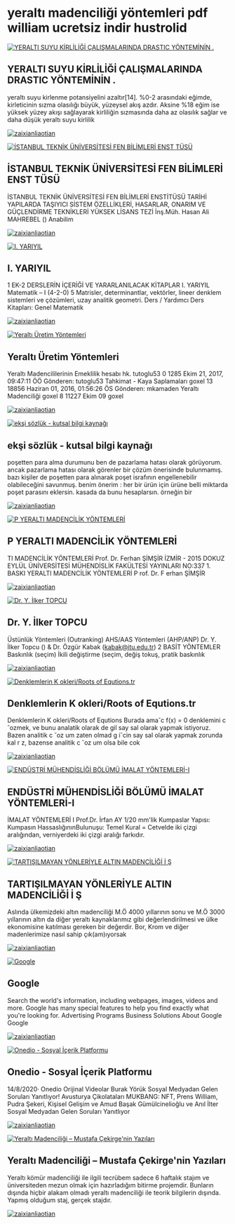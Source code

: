 # yeraltı madenciliği yöntemleri pdf william ucretsiz indir hustrolid
<a href="https://mnn.zoosnet.net/LR/Chatpre.aspx?id=MNN94995150&p=https://topgrinding.com/" target="_blank">![YERALTI SUYU KİRLİLİĞİ ÇALIŞMALARINDA DRASTIC YÖNTEMİNİN .](https://github.com/technlg/images/blob/main/64.jpg)</a>
## YERALTI SUYU KİRLİLİĞİ ÇALIŞMALARINDA DRASTIC YÖNTEMİNİN .
yeraltı suyu kirlenme potansiyelini azaltır[14]. %0-2 arasındaki eğimde, kirleticinin sızma olasılığı büyük, yüzeysel akış azdır. Aksine %18 eğim ise yüksek yüzey akışı sağlayarak kirliliğin sızmasında daha az olasılık sağlar ve daha düşük yeraltı suyu kirlilik 
<a href="https://mnn.zoosnet.net/LR/Chatpre.aspx?id=MNN94995150&p=https://topgrinding.com/" target="_blank"><img src="https://github.com/technlg/images/raw/main/chat11.jpg" alt="zaixianliaotian"/></a><a href="//whatsapp.shibangsoft.com/WhatsApp.php" ><img src="https://github.com/technlg/images/raw/main/chat11.png" alt=""></a>
<a href="https://mnn.zoosnet.net/LR/Chatpre.aspx?id=MNN94995150&p=https://topgrinding.com/" target="_blank">![İSTANBUL TEKNİK ÜNİVERSİTESİ FEN BİLİMLERİ ENST TÜSÜ](https://github.com/technlg/images/blob/main/28.jpg)</a>
## İSTANBUL TEKNİK ÜNİVERSİTESİ FEN BİLİMLERİ ENST TÜSÜ
İSTANBUL TEKNİK ÜNİVERSİTESİ FEN BİLİMLERİ ENSTİTÜSÜ TARİHİ YAPILARDA TAŞIYICI SİSTEM ÖZELLİKLERİ, HASARLAR, ONARIM VE GÜÇLENDİRME TEKNİKLERİ YÜKSEK LİSANS TEZİ İnş.Müh. Hasan Ali MAHREBEL () Anabilim 
<a href="https://mnn.zoosnet.net/LR/Chatpre.aspx?id=MNN94995150&p=https://topgrinding.com/" target="_blank"><img src="https://github.com/technlg/images/raw/main/chat11.jpg" alt="zaixianliaotian"/></a><a href="//whatsapp.shibangsoft.com/WhatsApp.php" ><img src="https://github.com/technlg/images/raw/main/chat11.png" alt=""></a>
<a href="https://mnn.zoosnet.net/LR/Chatpre.aspx?id=MNN94995150&p=https://topgrinding.com/" target="_blank">![I. YARIYIL](https://github.com/technlg/images/blob/main/13.jpg)</a>
## I. YARIYIL
1 EK-2 DERSLERİN İÇERİĞİ VE YARARLANILACAK KİTAPLAR I. YARIYIL Matematik – I (4-2-0) 5 Matrisler, determinantlar, vektörler, lineer denklem sistemleri ve çözümleri, uzay analitik geometri. Ders / Yardımcı Ders Kitapları: Genel Matematik 
<a href="https://mnn.zoosnet.net/LR/Chatpre.aspx?id=MNN94995150&p=https://topgrinding.com/" target="_blank"><img src="https://github.com/technlg/images/raw/main/chat11.jpg" alt="zaixianliaotian"/></a><a href="//whatsapp.shibangsoft.com/WhatsApp.php" ><img src="https://github.com/technlg/images/raw/main/chat11.png" alt=""></a>
<a href="https://mnn.zoosnet.net/LR/Chatpre.aspx?id=MNN94995150&p=https://topgrinding.com/" target="_blank">![Yeraltı Üretim Yöntemleri](https://github.com/technlg/images/blob/main/32.jpg)</a>
## Yeraltı Üretim Yöntemleri
Yeraltı Madencililerinin Emeklilik hesabı hk. tutoglu53 0 1285 Ekim 21, 2017, 09:47:11 ÖÖ Gönderen: tutoglu53 Tahkimat - Kaya Saplamaları goxel 13 18856 Haziran 01, 2016, 01:56:26 ÖS Gönderen: mkamaden Yeraltı Madenciliği goxel 8 11227 Ekim 09 goxel
<a href="https://mnn.zoosnet.net/LR/Chatpre.aspx?id=MNN94995150&p=https://topgrinding.com/" target="_blank"><img src="https://github.com/technlg/images/raw/main/chat11.jpg" alt="zaixianliaotian"/></a><a href="//whatsapp.shibangsoft.com/WhatsApp.php" ><img src="https://github.com/technlg/images/raw/main/chat11.png" alt=""></a>
<a href="https://mnn.zoosnet.net/LR/Chatpre.aspx?id=MNN94995150&p=https://topgrinding.com/" target="_blank">![ekşi sözlük - kutsal bilgi kaynağı](https://github.com/technlg/images/blob/main/31.jpg)</a>
## ekşi sözlük - kutsal bilgi kaynağı
poşetten para alma durumunu ben de pazarlama hatası olarak görüyorum. ancak pazarlama hatası olarak görenler bir çözüm önerisinde bulunmamış. bazı kişiler de poşetten para alınarak poşet israfının engellenebilir olabileceğini savunmuş. benim önerim : her bir ürün için ürüne belli miktarda poşet parasını eklersin. kasada da bunu hesaplarsın. örneğin bir 
<a href="https://mnn.zoosnet.net/LR/Chatpre.aspx?id=MNN94995150&p=https://topgrinding.com/" target="_blank"><img src="https://github.com/technlg/images/raw/main/chat11.jpg" alt="zaixianliaotian"/></a><a href="//whatsapp.shibangsoft.com/WhatsApp.php" ><img src="https://github.com/technlg/images/raw/main/chat11.png" alt=""></a>
<a href="https://mnn.zoosnet.net/LR/Chatpre.aspx?id=MNN94995150&p=https://topgrinding.com/" target="_blank">![P YERALTI MADENCİLİK YÖNTEMLERİ](https://github.com/technlg/images/blob/main/31.jpg)</a>
## P YERALTI MADENCİLİK YÖNTEMLERİ
TI MADENCİLİK YÖNTEMLERİ Prof. Dr. Ferhan ŞİMŞİR İZMİR - 2015 DOKUZ EYLÜL ÜNİVERSİTESİ MÜHENDİSLİK FAKÜLTESİ YAYINLARI NO:337 1. BASKI YERALTI MADENCİLİK YÖNTEMLERİ P rof. Dr. F erhan ŞİMŞİR
<a href="https://mnn.zoosnet.net/LR/Chatpre.aspx?id=MNN94995150&p=https://topgrinding.com/" target="_blank"><img src="https://github.com/technlg/images/raw/main/chat11.jpg" alt="zaixianliaotian"/></a><a href="//whatsapp.shibangsoft.com/WhatsApp.php" ><img src="https://github.com/technlg/images/raw/main/chat11.png" alt=""></a>
<a href="https://mnn.zoosnet.net/LR/Chatpre.aspx?id=MNN94995150&p=https://topgrinding.com/" target="_blank">![Dr. Y. İlker TOPCU](https://github.com/technlg/images/blob/main/19.jpg)</a>
## Dr. Y. İlker TOPCU
Üstünlük Yöntemleri (Outranking) AHS/AAS Yöntemleri (AHP/ANP) Dr. Y. İlker Topcu () & Dr. Özgür Kabak (kabak@itu.edu.tr) 2 BASİT YÖNTEMLER Baskınlık (seçim) İkili değiştirme (seçim, değiş tokuş, pratik baskınlık 
<a href="https://mnn.zoosnet.net/LR/Chatpre.aspx?id=MNN94995150&p=https://topgrinding.com/" target="_blank"><img src="https://github.com/technlg/images/raw/main/chat11.jpg" alt="zaixianliaotian"/></a><a href="//whatsapp.shibangsoft.com/WhatsApp.php" ><img src="https://github.com/technlg/images/raw/main/chat11.png" alt=""></a>
<a href="https://mnn.zoosnet.net/LR/Chatpre.aspx?id=MNN94995150&p=https://topgrinding.com/" target="_blank">![Denklemlerin K okleri/Roots of Equtions.tr](https://github.com/technlg/images/blob/main/2.jpg)</a>
## Denklemlerin K okleri/Roots of Equtions.tr
Denklemlerin K okleri/Roots of Equtions Burada ama˘c f(x) = 0 denklemini c ˘ozmek, ve bunu analatik olarak de gil say sal olarak yapmak istiyoruz. Bazen analitik c ˘oz um zaten olmad g i˘cin say sal olarak yapmak zorunda kal r z, bazense analitik c ˘oz um olsa bile cok
<a href="https://mnn.zoosnet.net/LR/Chatpre.aspx?id=MNN94995150&p=https://topgrinding.com/" target="_blank"><img src="https://github.com/technlg/images/raw/main/chat11.jpg" alt="zaixianliaotian"/></a><a href="//whatsapp.shibangsoft.com/WhatsApp.php" ><img src="https://github.com/technlg/images/raw/main/chat11.png" alt=""></a>
<a href="https://mnn.zoosnet.net/LR/Chatpre.aspx?id=MNN94995150&p=https://topgrinding.com/" target="_blank">![ENDÜSTRİ MÜHENDİSLİĞİ BÖLÜMÜ İMALAT YÖNTEMLERİ-I](https://github.com/technlg/images/blob/main/27.jpg)</a>
## ENDÜSTRİ MÜHENDİSLİĞİ BÖLÜMÜ İMALAT YÖNTEMLERİ-I
İMALAT YÖNTEMLERİ I Prof.Dr. İrfan AY 1/20 mm'lik Kumpaslar Yapısı: Kumpasın HassaslığınınBulunuşu: Temel Kural = Cetvelde iki çizgi aralığından, verniyerdeki iki çizgi aralığı farkıdır.
<a href="https://mnn.zoosnet.net/LR/Chatpre.aspx?id=MNN94995150&p=https://topgrinding.com/" target="_blank"><img src="https://github.com/technlg/images/raw/main/chat11.jpg" alt="zaixianliaotian"/></a><a href="//whatsapp.shibangsoft.com/WhatsApp.php" ><img src="https://github.com/technlg/images/raw/main/chat11.png" alt=""></a>
<a href="https://mnn.zoosnet.net/LR/Chatpre.aspx?id=MNN94995150&p=https://topgrinding.com/" target="_blank">![TARTIŞILMAYAN YÖNLERİYLE ALTIN MADENCİLİĞİ İ Ş](https://github.com/technlg/images/blob/main/52.jpg)</a>
## TARTIŞILMAYAN YÖNLERİYLE ALTIN MADENCİLİĞİ İ Ş
Aslında ülkemizdeki altın madenciliği M.Ö 4000 yıllarının sonu ve M.Ö 3000 yıllarının  altın da diğer yeraltı kaynaklarımız gibi değerlendirilmesi ve ülke ekonomisine katılması gereken bir değerdir. Bor, Krom ve diğer madenlerimize nasıl sahip çık(am)ıyorsak 
<a href="https://mnn.zoosnet.net/LR/Chatpre.aspx?id=MNN94995150&p=https://topgrinding.com/" target="_blank"><img src="https://github.com/technlg/images/raw/main/chat11.jpg" alt="zaixianliaotian"/></a><a href="//whatsapp.shibangsoft.com/WhatsApp.php" ><img src="https://github.com/technlg/images/raw/main/chat11.png" alt=""></a>
<a href="https://mnn.zoosnet.net/LR/Chatpre.aspx?id=MNN94995150&p=https://topgrinding.com/" target="_blank">![Google](https://github.com/technlg/images/blob/main/1.jpg)</a>
## Google
Search the world's information, including webpages, images, videos and more. Google has many special features to help you find exactly what you're looking for. Advertising Programs Business Solutions About Google Google
<a href="https://mnn.zoosnet.net/LR/Chatpre.aspx?id=MNN94995150&p=https://topgrinding.com/" target="_blank"><img src="https://github.com/technlg/images/raw/main/chat11.jpg" alt="zaixianliaotian"/></a><a href="//whatsapp.shibangsoft.com/WhatsApp.php" ><img src="https://github.com/technlg/images/raw/main/chat11.png" alt=""></a>
<a href="https://mnn.zoosnet.net/LR/Chatpre.aspx?id=MNN94995150&p=https://topgrinding.com/" target="_blank">![Onedio - Sosyal İçerik Platformu](https://github.com/technlg/images/blob/main/11.jpg)</a>
## Onedio - Sosyal İçerik Platformu
14/8/2020· Onedio Orijinal Videolar Burak Yörük Sosyal Medyadan Gelen Soruları Yanıtlıyor! Avusturya Çikolataları MUKBANG: NFT, Prens William, Pudra Şekeri, Kişisel Gelişim ve Amud Başak Gümülcinelioğlu ve Anıl İlter Sosyal Medyadan Gelen Soruları Yanıtlıyor
<a href="https://mnn.zoosnet.net/LR/Chatpre.aspx?id=MNN94995150&p=https://topgrinding.com/" target="_blank"><img src="https://github.com/technlg/images/raw/main/chat11.jpg" alt="zaixianliaotian"/></a><a href="//whatsapp.shibangsoft.com/WhatsApp.php" ><img src="https://github.com/technlg/images/raw/main/chat11.png" alt=""></a>
<a href="https://mnn.zoosnet.net/LR/Chatpre.aspx?id=MNN94995150&p=https://topgrinding.com/" target="_blank">![Yeraltı Madenciliği – Mustafa Çekirge'nin Yazıları](https://github.com/technlg/images/blob/main/42.jpg)</a>
## Yeraltı Madenciliği – Mustafa Çekirge'nin Yazıları
Yeraltı kömür madenciliği ile ilgili tecrübem sadece 6 haftalık stajım ve üniversiteden mezun olmak için hazırladığım bitirme projemdir. Bunların dışında hiçbir alakam olmadı yeraltı madenciliği ile teorik bilgilerin dışında. Yapmış olduğum staj, gerçek stajdır.
<a href="https://mnn.zoosnet.net/LR/Chatpre.aspx?id=MNN94995150&p=https://topgrinding.com/" target="_blank"><img src="https://github.com/technlg/images/raw/main/chat11.jpg" alt="zaixianliaotian"/></a><a href="//whatsapp.shibangsoft.com/WhatsApp.php" ><img src="https://github.com/technlg/images/raw/main/chat11.png" alt=""></a>
